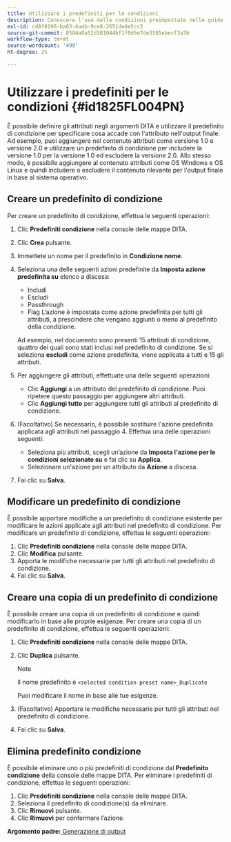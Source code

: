 ```yaml
---
title: Utilizzare i predefiniti per le condizioni
description: Conoscere l’uso delle condizioni preimpostate nelle guide AEM. Scopri come creare, modificare, copiare ed eliminare i predefiniti per le condizioni in AEM.
exl-id: cd8f8196-ba03-4a4b-9ce8-2651de4e5cc2
source-git-commit: 8504a0a52d381044bf1f0d6e7de3585ebecf3a7b
workflow-type: tm+mt
source-wordcount: '499'
ht-degree: 2%

---
```


# Utilizzare i predefiniti per le condizioni {#id1825FL004PN}

È possibile definire gli attributi negli argomenti DITA e utilizzare il predefinito di condizione per specificare cosa accade con l&#39;attributo nell&#39;output finale. Ad esempio, puoi aggiungere nel contenuto attributi come versione 1.0 e versione 2.0 e utilizzare un predefinito di condizione per includere la versione 1.0 per la versione 1.0 ed escludere la versione 2.0. Allo stesso modo, è possibile aggiungere al contenuto attributi come OS Windows e OS Linux e quindi includere o escludere il contenuto rilevante per l&#39;output finale in base al sistema operativo.

## Creare un predefinito di condizione

Per creare un predefinito di condizione, effettua le seguenti operazioni:

1. Clic **Predefiniti condizione** nella console delle mappe DITA.
1. Clic **Crea** pulsante.
1. Immettete un nome per il predefinito in **Condizione nome**.
1. Seleziona una delle seguenti azioni predefinite da **Imposta azione predefinita su** elenco a discesa:

   - Includi
   - Escludi
   - Passthrough
   - Flag L’azione è impostata come azione predefinita per tutti gli attributi, a prescindere che vengano aggiunti o meno al predefinito della condizione.

   Ad esempio, nel documento sono presenti 15 attributi di condizione, quattro dei quali sono stati inclusi nel predefinito di condizione. Se si seleziona **escludi** come azione predefinita, viene applicata a tutti e 15 gli attributi.

1. Per aggiungere gli attributi, effettuate una delle seguenti operazioni:
   - Clic **Aggiungi** a un attributo del predefinito di condizione. Puoi ripetere questo passaggio per aggiungere altri attributi.
   - Clic **Aggiungi tutto** per aggiungere tutti gli attributi al predefinito di condizione.
1. \(Facoltativo\) Se necessario, è possibile sostituire l&#39;azione predefinita applicata agli attributi nel passaggio 4. Effettua una delle operazioni seguenti:
   - Seleziona più attributi, scegli un’azione da **Imposta l&#39;azione per le condizioni selezionate su** e fai clic su **Applica**.
   - Selezionare un&#39;azione per un attributo da **Azione** a discesa.
1. Fai clic su **Salva**.

## Modificare un predefinito di condizione

È possibile apportare modifiche a un predefinito di condizione esistente per modificare le azioni applicate agli attributi nel predefinito di condizione. Per modificare un predefinito di condizione, effettua le seguenti operazioni:

1. Clic **Predefiniti condizione** nella console delle mappe DITA.
1. Clic **Modifica** pulsante.
1. Apporta le modifiche necessarie per tutti gli attributi nel predefinito di condizione.
1. Fai clic su **Salva**.

## Creare una copia di un predefinito di condizione

È possibile creare una copia di un predefinito di condizione e quindi modificarlo in base alle proprie esigenze. Per creare una copia di un predefinito di condizione, effettua le seguenti operazioni:

1. Clic **Predefiniti condizione** nella console delle mappe DITA.
1. Clic **Duplica** pulsante.

   >[!NOTE]
   >
   > Il nome predefinito è `<selected condition preset name>_Duplicate`

   Puoi modificare il nome in base alle tue esigenze.

1. \(Facoltativo\) Apportare le modifiche necessarie per tutti gli attributi nel predefinito di condizione.
1. Fai clic su **Salva**.

## Elimina predefinito condizione

È possibile eliminare uno o più predefiniti di condizione dal **Predefinito condizione** della console delle mappe DITA. Per eliminare i predefiniti di condizione, effettua le seguenti operazioni:

1. Clic **Predefiniti condizione** nella console delle mappe DITA.
1. Seleziona il predefinito di condizione\(s\) da eliminare.
1. Clic **Rimuovi** pulsante.
1. Clic **Rimuovi** per confermare l’azione.

**Argomento padre:**[ Generazione di output](generate-output.md)
